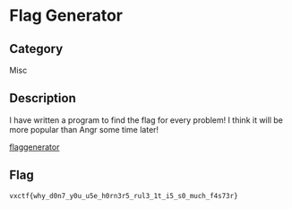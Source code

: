 Flag Generator
===

## Category

Misc

## Description

I have written a program to find the flag for every problem!
I think it will be more popular than Angr some time later!

[flaggenerator](public/flaggenerator)

## Flag

`vxctf{why_d0n7_y0u_u5e_h0rn3r5_rul3_1t_i5_s0_much_f4s73r}`